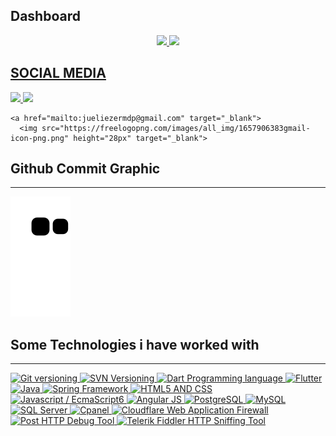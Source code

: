 ## Dashboard
<div align="center">
  <a href="https://github.com/eliezerjg">
  <img height="140em" src="https://github-readme-stats.vercel.app/api?username=eliezerjg&show_icons=true&theme=dracula&include_all_commits=true&count_private=true"/>
  <img height="140em" src="https://github-readme-stats.vercel.app/api/top-langs/?username=eliezerjg&layout=compact&langs_count=7&theme=dracula"/>
</div>



  
## SOCIAL MEDIA
 
<div>  
   <a href="https://www.linkedin.com/in/eliezer-garcia-7a9729177" target="_blank">
     <img src="https://img.shields.io/badge/-LinkedIn-%230077B5?style=for-the-badge&logo=linkedin&logoColor=white" target="_blank">
  </a> 
   
  <a href="https://www.webcheats.com.br/profile/4829267-mpdownsv2/" target="_blank">
      <img src="https://www.webcheats.com.br/uploads/monthly_2022_03/icon.png" height="28px" target="_blank">
  </a> 
  
    <a href="mailto:jueliezermdp@gmail.com" target="_blank">
      <img src="https://freelogopng.com/images/all_img/1657906383gmail-icon-png.png" height="28px" target="_blank">
  </a> 
    
</div>


 ## Github Commit Graphic
  
  <hr/>
  
  ![Snake animation](https://github.com/eliezerjg/eliezerjg/blob/output/github-contribution-grid-snake.svg)

  
  
  ## Some Technologies i have worked with
  
  <hr/>
 
<div >  

 
 <a href="https://git-scm.com/" target="_blank">
  <img src="https://fofxacademy.com/wp-content/uploads/2020/01/install-git-for-multiple-users.png" height="36px" target="_blank" alt="Git versioning">
</a>

<a href="https://subversion.apache.org/" target="_blank">
  <img src="https://upload.wikimedia.org/wikipedia/commons/thumb/3/30/Subversion_logo.svg/1200px-Subversion_logo.svg.png" height="36px" target="_blank" alt="SVN Versioning">
</a>

<a href="https://dart.dev/" target="_blank">
  <img src="https://image.pngaaa.com/400/23400-middle.png" height="36px" target="_blank" alt="Dart Programming language">
</a>

<a href="https://flutter.dev/" target="_blank">
  <img src="https://storage.googleapis.com/cms-storage-bucket/683514c5660dbe52f5ba.png" height="36px" target="_blank" alt="Flutter">
</a>

<a href="https://www.java.com/" target="_blank">
  <img src="https://w7.pngwing.com/pngs/811/186/png-transparent-java-programming-programming-language-computer-programming-others-miscellaneous-text-logo.png" height="36px" target="_blank" alt="Java">
</a>

<a href="https://spring.io/" target="_blank">
  <img src="https://upload.wikimedia.org/wikipedia/commons/thumb/4/44/Spring_Framework_Logo_2018.svg/1280px-Spring_Framework_Logo_2018.svg.png" height="36px" target="_blank" alt="Spring Framework">
</a>

<a href="https://www.w3.org/standards/webdesign/htmlcss.html" target="_blank">
  <img src="https://upload.wikimedia.org/wikipedia/commons/thumb/1/10/CSS3_and_HTML5_logos_and_wordmarks.svg/791px-CSS3_and_HTML5_logos_and_wordmarks.svg.png" height="36px" target="_blank" alt="HTML5 AND CSS">
</a>

<a href="https://developer.mozilla.org/en-US/docs/Web/JavaScript" target="_blank">
  <img src="https://www.ais.com/wp-content/uploads/2014/12/javascipt.png" height="36px" target="_blank" alt="Javascript / EcmaScript6">
</a>

<a href="https://angular.io/" target="_blank">
  <img src="https://w7.pngwing.com/pngs/16/157/png-transparent-angularjs-spring-framework-web-application-others-angle-rectangle-logo.png" height="36px" target="_blank" alt="Angular JS">
</a>

<a href="https://www.postgresql.org/" target="_blank">
  <img src="https://e7.pngegg.com/pngimages/569/275/png-clipart-postgresql-relational-database-management-system-sqlite-bitcoin-miscellaneous-text.png" height="36px" target="_blank" alt="PostgreSQL">
</a>

<a href="https://www.mysql.com/" target="_blank">
  <img src="https://e7.pngegg.com/pngimages/747/798/png-clipart-mysql-mysql.png" height="36px" target="_blank" alt="MySQL">
</a>

<a href="https://www.microsoft.com/en-us/sql-server" target="_blank">
  <img src="https://www.dbacorp.com.br/wp-content/uploads/2017/07/microsoft-sql-server-logo.png" height="36px" target="_blank" alt="SQL Server">
</a>

<a href="https://cpanel.net/" target="_blank">
  <img src="https://www.pngall.com/wp-content/uploads/11/CPanel-PNG-Pic.png" height="36px" target="_blank" alt="Cpanel">
</a>

<a href="https://www.cloudflare.com/" target="_blank">
  <img src="https://www.gocache.com.br/wp-content/uploads/2020/10/cloudflare-como-funciona-1280x720.jpg" height="36px" target="_blank" alt="Cloudflare Web Application Firewall">
</a>

<a href="https://www.postman.com/" target="_blank">
  <img src="https://www.vhv.rs/dpng/d/499-4996069_postman-logo-circle-hd-png-download.png" height="36px" target="_blank" alt="Post HTTP Debug Tool">
</a>

<a href="https://www.telerik.com/fiddler" target="_blank">
  <img src="https://feedback.telerik.com/content/images/logo.png" height="36px" target="_blank" alt="Telerik Fiddler HTTP Sniffing Tool">
</a>

 
   

    
</div>

